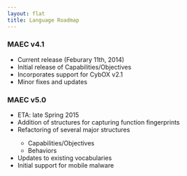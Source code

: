 ```yaml
---
layout: flat
title: Language Roadmap
---
```


<div class="row">
  <div class="col-md-6">
    <div class="panel panel-default">
      <div class="panel-heading">
        <h3 class="panel-title">MAEC v4.1</h3>
      </div>
      <div class="panel-body">
		  <ul>
			<li>Current release (Feburary 11th, 2014)</li>
			<li>Initial release of Capabilities/Objectives</li>
			<li>Incorporates support for CybOX v2.1</li>
			<li>Minor fixes and updates</li>
		  </ul>
      </div>
    </div>
  </div>
  <div class="col-md-6">
    <div class="panel panel-default">
      <div class="panel-heading">
        <h3 class="panel-title">MAEC v5.0</h3>
      </div>
      <div class="panel-body">
        <ul>
		  <li>ETA: late Spring 2015</li>
		  <li>Addition of structures for capturing function fingerprints</li>
		  <li>Refactoring of several major structures</li>
		    <ul>
			  <li>Capabilities/Objectives</li>
			  <li>Behaviors</li>
			</ul>
		  <li>Updates to existing vocabularies</li>
		  <li>Initial support for mobile malware</li>
		</ul>
      </div>
    </div>
  </div>
</div>
